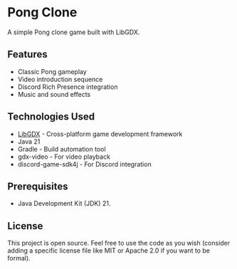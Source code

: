 # Pong Clone

A simple Pong clone game built with LibGDX.

## Features

* Classic Pong gameplay
* Video introduction sequence
* Discord Rich Presence integration
* Music and sound effects

## Technologies Used

*   [LibGDX](https://libgdx.com/) - Cross-platform game development framework
*   Java 21
*   Gradle - Build automation tool
*   gdx-video - For video playback
*   discord-game-sdk4j - For Discord integration

## Prerequisites

*   Java Development Kit (JDK) 21.

## License

This project is open source. Feel free to use the code as you wish (consider adding a specific license file like MIT or Apache 2.0 if you want to be formal).
